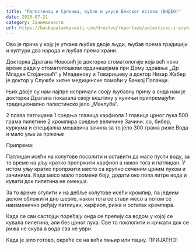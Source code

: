 ```yaml
---
title: "Палестинац и Српкиња, љубав и укуси Блиског истока (ВИДЕО)"
date: 2025-07-21
category: Занимљивости
url: https://backapalankavesti.com/drustvo/reportaze/palestinac-i-srpkinja-ljubav-i-ukusi-bliskog-istoka-video/
---
```


Ово је прича у коју је уткана љубав двоје људи, љубав према традицији и култури два народа и љубав према храни.

Докторка Драгана Нововић је докторка стоматологије која већ неко време ради у стоматолошким ординацијама при Дому здравња „Др Младен Стојановић“ у Младенову и Товаришеву а доктор Низар Жабер је доктор у Служби хитне медицинске помоћи у Бачкој Паланци.

Њих двоје су нам најпре испричали своју љубавну причу а онда нам је докторка Драгана показала своју вештину у кухињи припремајући традиционално палестинско јело „Маклуба“.

2 плава патлиџана
1 средња главица карфиола
1 главица црног лука
500 грама пилетине
2 кромпира средње величине
Зачини: со, бибер, куркума и специјална мешавина зачина за то јело
300 грама риже
Вода и мало уља за пржење

Припрема:

Патлиџан исећи на колутове посолити и оставити да мало пусти воду, за то време на уљу кратко пропржити карфиол а након тога и патлиџан. У истом уљу кратко пропржити место са крупно сеченим црним луком и зачинима. Када месо мало промени боју, додати око пола литре воде и кувати док пилетина не омекша.

За то време огулити и на дебље колутове исећи кромпир, па једним делом обложити дно шерпе, након тога се стави месо а потом се наизменично ређају патлиџан, карфиол, рижа и остатак кромпира.

Када се сви састојци поређају онда се прелију са водом у којој се кувала пилетина, али без црног лука. Све то поклопити и крчкати док се рижа не скува а вода сва не уври.

Када је јело готово, окреће се на већи тањир или тацну. ПРИЈАТНО!

